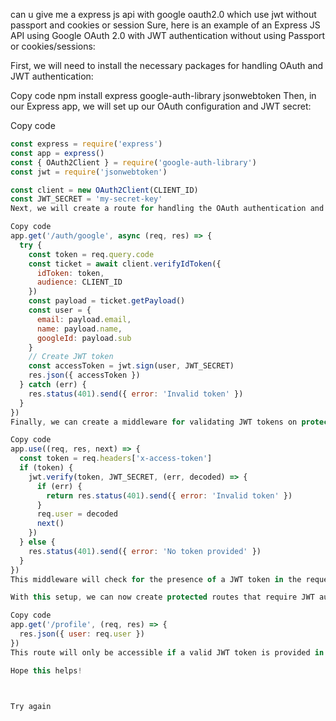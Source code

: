 can u give me a express js api with google oauth2.0 which use jwt  without passport  and cookies or session
Sure, here is an example of an Express JS API using Google OAuth 2.0 with JWT authentication without using Passport or cookies/sessions:

First, we will need to install the necessary packages for handling OAuth and JWT authentication:

Copy code
npm install express google-auth-library jsonwebtoken
Then, in our Express app, we will set up our OAuth configuration and JWT secret:

Copy code
```js
const express = require('express')
const app = express()
const { OAuth2Client } = require('google-auth-library')
const jwt = require('jsonwebtoken')

const client = new OAuth2Client(CLIENT_ID)
const JWT_SECRET = 'my-secret-key'
Next, we will create a route for handling the OAuth authentication and token exchange:

Copy code
app.get('/auth/google', async (req, res) => {
  try {
    const token = req.query.code
    const ticket = await client.verifyIdToken({
      idToken: token,
      audience: CLIENT_ID
    })
    const payload = ticket.getPayload()
    const user = {
      email: payload.email,
      name: payload.name,
      googleId: payload.sub
    }
    // Create JWT token
    const accessToken = jwt.sign(user, JWT_SECRET)
    res.json({ accessToken })
  } catch (err) {
    res.status(401).send({ error: 'Invalid token' })
  }
})
Finally, we can create a middleware for validating JWT tokens on protected routes:

Copy code
app.use((req, res, next) => {
  const token = req.headers['x-access-token']
  if (token) {
    jwt.verify(token, JWT_SECRET, (err, decoded) => {
      if (err) {
        return res.status(401).send({ error: 'Invalid token' })
      }
      req.user = decoded
      next()
    })
  } else {
    res.status(401).send({ error: 'No token provided' })
  }
})
This middleware will check for the presence of a JWT token in the request headers and verify its validity. If the token is valid, it will add the decoded user information to the request object for use in the protected routes. Otherwise, it will return an error.

With this setup, we can now create protected routes that require JWT authentication:

Copy code
app.get('/profile', (req, res) => {
  res.json({ user: req.user })
})
This route will only be accessible if a valid JWT token is provided in the request headers.

Hope this helps!



Try again
